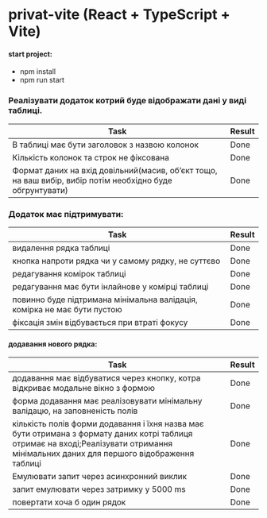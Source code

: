 # privat-vite (React + TypeScript + Vite)

#### start project:
- npm install
- npm run start


### Реалізувати додаток котрий буде відображати дані у виді таблиці.
| Task  | Result |
| ------------- | ------------- |
| В таблиці має бути заголовок з назвою колонок  | Done  |
| Кількість колонок та строк не фіксована  | Done  |
| Формат даних на вхід довільний(масив, об’єкт тощо, на ваш вибір, вибір потім необхідно буде обгрунтувати)  | Done |

### Додаток має підтримувати:

| Task  | Result |
| ------------- | ------------- |
| видалення рядка таблиці  | Done |
| кнопка напроти рядка чи у самому рядку, не суттєво  | Done |
| редагування комірок таблиці  | Done |
| редагування має бути інлайнове у комірці таблиці  | Done |
| повинно буде підтримана мінімальна валідація, комірка не має бути пустою  | Done |
| фіксація змін відбувається при втраті фокусу  | Done |

#### додавання нового рядка:

| Task  | Result |
| ------------- | ------------- |
| додавання має відбуватися через кнопку, котра відкриває модальне вікно з формою  | Done |
| форма додавання має реалізовувати мінімальну валідацю, на заповненість полів  | Done |
| кількість полів форми додавання і їхня назва має бути отримана з формату даних котрі таблиця отримає на вході;Реалізувати отримання мінімальних даних для першого відображення таблиці  | Done |
| Емулювати запит через асинхронний виклик  | Done |
| запит емулювати через затримку у 5000 ms  | Done |
| повертати хоча б один рядок  | Done |
